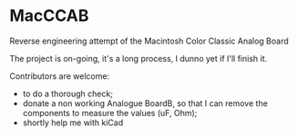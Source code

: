# MacCCAB
Reverse engineering attempt of the Macintosh Color Classic Analog Board

The project is on-going, it's a long process, I dunno yet if I'll finish it.

Contributors are welcome:
- to do a thorough check;
- donate a non working Analogue BoardB, so that I can remove the components to measure the values (uF, Ohm);
- shortly help me with kiCad
